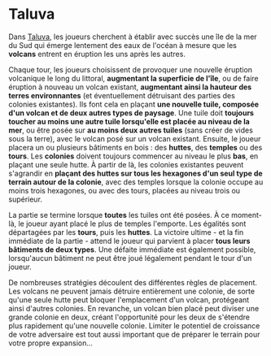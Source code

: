 # Taluva
Dans [Taluva](https://boardgamegeek.com/boardgame/24508/taluva), les joueurs cherchent à établir avec succès une île de la mer du Sud qui émerge lentement des eaux de l'océan à mesure que les **volcans** entrent en éruption les uns après les autres.

Chaque tour, les joueurs choisissent de provoquer une nouvelle éruption volcanique le long du littoral, **augmentant la superficie de l'île**, ou de faire éruption à nouveau un volcan existant, **augmentant ainsi la hauteur des terres environnantes** (et éventuellement détruisant des parties des colonies existantes). Ils font cela en plaçant **une nouvelle tuile, composée d'un volcan et de deux autres types de paysage**. Une tuile doit **toujours toucher au moins une autre tuile lorsqu'elle est placée au niveau de la mer**, ou être posée sur **au moins deux autres tuiles** (sans créer de vides sous la terre), avec le volcan posé sur un volcan existant.
Ensuite, le joueur placera un ou plusieurs bâtiments en bois : des **huttes**, des **temples** ou des **tours**. Les **colonies** doivent toujours commencer au niveau le plus **bas**, en plaçant une seule hutte. À partir de là, les colonies existantes peuvent s'agrandir en **plaçant des huttes sur tous les hexagones d'un seul type de terrain autour de la colonie**, avec des temples lorsque la colonie occupe au moins trois hexagones, ou avec des tours, placées au niveau trois ou supérieur.

La partie se termine lorsque **toutes** les tuiles ont été posées. À ce moment-là, le joueur ayant placé le plus de temples l'emporte. Les égalités sont départagées par les **tours**, puis les **huttes**. La victoire ultime - et la fin immédiate de la partie - attend le joueur qui parvient à placer **tous leurs bâtiments de deux types**. Une défaite immédiate est également possible, lorsqu'aucun bâtiment ne peut être joué légalement pendant le tour d'un joueur.

De nombreuses stratégies découlent des différentes règles de placement. Les volcans ne peuvent jamais détruire entièrement une colonie, de sorte qu'une seule hutte peut bloquer l'emplacement d'un volcan, protégeant ainsi d'autres colonies. En revanche, un volcan bien placé peut diviser une grande colonie en deux, créant l'opportunité pour les deux de s'étendre plus rapidement qu'une nouvelle colonie. Limiter le potentiel de croissance de votre adversaire est tout aussi important que de préparer le terrain pour votre propre expansion...

